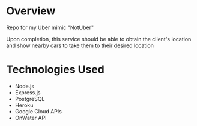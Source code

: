 # Overview

Repo for my Uber mimic "NotUber"

Upon completion, this service should be able to obtain the client's location and show nearby cars to take them to their desired location


# Technologies Used

- Node.js
- Express.js
- PostgreSQL
- Heroku
- Google Cloud APIs
- OnWater API
